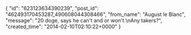  {
   "id": "623123634390239",
   "post_id": "462493170453287_490608044308466",
   "from_name": "August le Blanc",
   "message": "20 doge, says he can't and or won't.\nAny takers?",
   "created_time": "2014-02-10T02:10:22+0000"
 }
